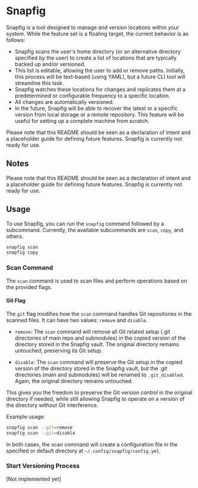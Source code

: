 # Snapfig

Snapfig is a tool designed to manage and version locations within your system. While the feature set is a floating target, the current behavior is as follows:

- Snapfig scans the user's home directory (or an alternative directory specified by the user) to create a list of locations that are typically backed up and/or versioned.
- This list is editable, allowing the user to add or remove paths. Initially, this process will be text-based (using YAML), but a future CLI tool will streamline this task.
- Snapfig watches these locations for changes and replicates them at a predetermined or configurable frequency to a specific location.
- All changes are automatically versioned.
- In the future, Snapfig will be able to recover the latest or a specific version from local storage or a remote repository. This feature will be useful for setting up a complete machine from scratch.

Please note that this README should be seen as a declaration of intent and a placeholder guide for defining future features. Snapfig is currently not ready for use.

## Notes

Please note that this README should be seen as a declaration of intent and a placeholder guide for defining future features. Snapfig is currently not ready for use.


## Usage

To use Snapfig, you can run the `snapfig` command followed by a subcommand. Currently, the available subcommands are `scan`, `copy`, and others.

```bash
snapfig scan
snapfig copy
```

### Scan Command

The `scan` command is used to scan files and perform operations based on the provided flags.

#### Git Flag

The `git` flag modifies how the `scan` command handles Git repositories in the scanned files. It can have two values: `remove` and `disable`.

- `remove`: The `scan` command will remove all Git related setup (.git directories of main repo and submodules) in the copied version of the directory stored in the Snapfig vault. The original directory remains untouched, preserving its Git setup.

- `disable`: The `scan` command will preserve the Git setup in the copied version of the directory stored in the Snapfig vault, but the .git directories (main and submodules) will be renamed to `.git_disabled`. Again, the original directory remains untouched.

This gives you the freedom to preserve the Git version control in the original directory if needed, while still allowing Snapfig to operate on a version of the directory without Git interference.

Example usage:

```bash
snapfig scan --git=remove
snapfig scan --git=disable
```

In both cases, the scan command will create a configuration file in the specified or default directory at `~/.config/snapfig/config.yml`.

### Start Versioning Process

[Not implemented yet]
